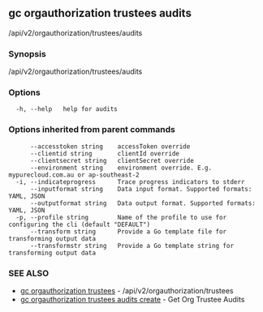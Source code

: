 ## gc orgauthorization trustees audits

/api/v2/orgauthorization/trustees/audits

### Synopsis

/api/v2/orgauthorization/trustees/audits

### Options

```
  -h, --help   help for audits
```

### Options inherited from parent commands

```
      --accesstoken string    accessToken override
      --clientid string       clientId override
      --clientsecret string   clientSecret override
      --environment string    environment override. E.g. mypurecloud.com.au or ap-southeast-2
  -i, --indicateprogress      Trace progress indicators to stderr
      --inputformat string    Data input format. Supported formats: YAML, JSON
      --outputformat string   Data output format. Supported formats: YAML, JSON
  -p, --profile string        Name of the profile to use for configuring the cli (default "DEFAULT")
      --transform string      Provide a Go template file for transforming output data
      --transformstr string   Provide a Go template string for transforming output data
```

### SEE ALSO

* [gc orgauthorization trustees](gc_orgauthorization_trustees.html)	 - /api/v2/orgauthorization/trustees
* [gc orgauthorization trustees audits create](gc_orgauthorization_trustees_audits_create.html)	 - Get Org Trustee Audits


